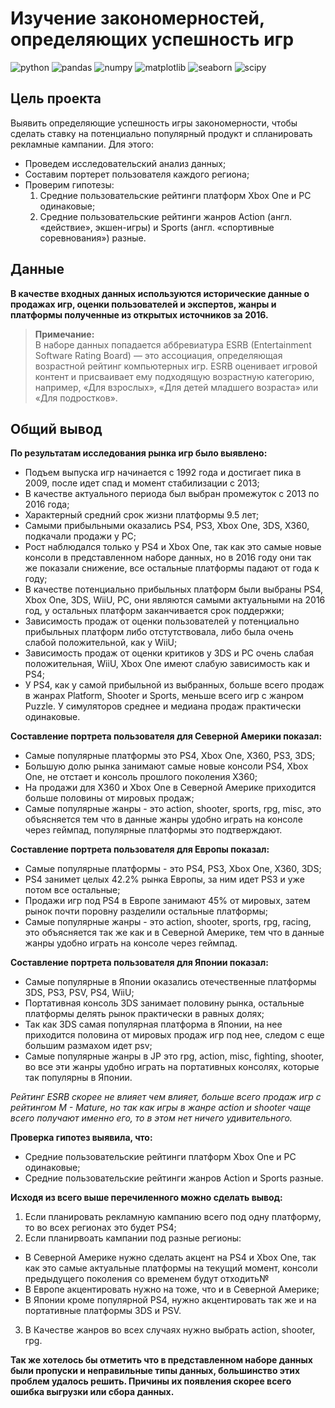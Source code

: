 # Изучение закономерностей, определяющих успешность игр

![python](https://img.shields.io/pypi/pyversions/pandas)
![pandas](https://img.shields.io/pypi/v/pandas?label=pandas)
![numpy](https://img.shields.io/pypi/v/numpy?label=NumPy)
![matplotlib](https://img.shields.io/pypi/v/matplotlib?label=matplotlib)
![seaborn](https://img.shields.io/pypi/v/seaborn?label=seaborn)
![scipy](https://img.shields.io/pypi/v/scipy?label=SciPy)

## Цель проекта

Выявить определяющие успешность игры закономерности, чтобы сделать ставку на потенциально популярный продукт и спланировать рекламные кампании. Для этого:

- Проведем исследовательский анализ данных;
- Составим портерет пользователя каждого региона;
- Проверим гипотезы:
    1. Средние пользовательские рейтинги платформ Xbox One и PC одинаковые;
    2. Средние пользовательские рейтинги жанров Action (англ. «действие», экшен-игры) и Sports (англ. «спортивные соревнования») разные.


## Данные 

**В качестве входных данных используются исторические данные о продажах игр, оценки пользователей и экспертов, жанры и платформы полученные из открытых источников за 2016.**

> **Примечание:**  
>В наборе данных попадается аббревиатура ESRB (Entertainment Software Rating Board) — это ассоциация, определяющая возрастной рейтинг компьютерных игр. ESRB оценивает игровой контент и присваивает ему подходящую возрастную категорию, например, «Для взрослых», «Для детей младшего возраста» или «Для подростков».


## Общий вывод

**По результатам исследования рынка игр было выявлено:**

- Подъем выпуска игр начинается с 1992 года и достигает пика в 2009, после идет спад и момент стабилизации с 2013;
- В качестве актуального периода был выбран промежуток с 2013 по 2016 года;
- Характерный средний срок жизни платформы 9.5 лет;
- Самыми прибыльными оказались PS4, PS3, Xbox One, 3DS, X360, подкачали продажи у PC;
- Рост наблюдался только у PS4 и Xbox One, так как это самые новые консоли в представленном наборе данных, но в 2016 году они так же показали снижение, все остальные платформы падают от года к году;
- В качестве потенциально прибыльных платформ были выбраны PS4, Xbox One, 3DS, WiiU, PC, они являются самыми актуальными на 2016 год, у остальных платформ заканчивается срок поддержки;
- Зависимость продаж от оценки пользователей у потенциально прибыльных платформ либо отстутствовала, либо была очень слабой положительной, как у WiiU;
- Зависимость продаж от оценки критиков у 3DS и PC очень слабая положительная, WiiU, Xbox One имеют слабую зависимость как и PS4;
- У PS4, как у самой прибыльной из выбранных, больше всего продаж в жанрах Platform, Shooter и Sports, меньше всего игр с жанром Puzzle. У симуляторов среднее и медиана продаж практически одинаковые.

**Составление портрета пользователя для Северной Америки показал:**

- Самые популярные платформы это PS4, Xbox One, X360, PS3, 3DS;
- Большую долю рынка занимают самые новые консоли PS4, Xbox One, не отстает и консоль прошлого поколения X360;
- На продажи для X360 и Xbox One в Северной Америке приходится больше половины от мировых продаж;
- Самые популярные жанры - это action, shooter, sports, rpg, misc, это объясняется тем что в данные жанры удобно играть на консоле через геймпад, популярные платформы это подтверждают.

**Составление портрета пользователя для Европы показал:**

- Самые популярные платформы - это PS4, PS3, Xbox One, X360, 3DS;
- PS4 занимет целых 42.2% рынка Европы, за ним идет PS3 и уже потом все остальные;
- Продажи игр под PS4 в Европе занимают 45% от мировых, затем рынок почти поровну разделили остальные платформы;
- Самые популярные жанры - это action, shooter, sports, rpg, racing, это объясняется так же как и в Северной Америке, тем что в данные жанры удобно играть на консоле через геймпад.

**Составление портрета пользователя для Японии показал:**

- Самые популярные в Японии оказались отечественные платформы 3DS, PS3, PSV, PS4, WiiU;
- Портативная консоль 3DS занимает половину рынка, остальные платформы делять рынок практически в равных долях;
- Так как 3DS самая популярная платформа в Японии, на нее приходится половина от мировых продаж игр под нее, следом с еще большим размахом идет psv;
- Самые популярные жанры в JP это rpg, action, misc, fighting, shooter, во все эти жанры удобно играть на портативных консолях, которые так популярны в Японии.

*Рейтинг ESRB скорее не влияет чем влияет, больше всего продаж игр с рейтингом M - Mature, но так как игры в жанре action и shooter чаще всего получают именно его, то в этом нет ничего удивительного.*

**Проверка гипотез выявила, что:**

- Средние пользовательские рейтинги платформ Xbox One и PC одинаковые;
- Средние пользовательские рейтинги жанров Action и Sports разные.

**Исходя из всего выше перечиленного можно сделать вывод:** 

1. Если планировать рекламную кампанию всего под одну платформу, то во всех регионах это будет PS4;
2. Если планирвоать кампании под разные регионы: 
 - В Северной Америке нужно сделать акцент на PS4 и Xbox One, так как это самые актуальные платформы на текущий момент, консоли предыдущего поколения со временем будут отходить№
 - В Европе акцентировать нужно на тоже, что и в Северной Америке;
 - В Японии кроме популярной PS4, нужно акцентировать так же и на портативные платформы 3DS и PSV.
3. В Качестве жанров во всех случаях нужно выбрать action, shooter, rpg.

**Так же хотелось бы отметить что в представленном наборе данных были пропуски и неправильные типы данных, большинство этих проблем удалось решить. Причины их появления скорее всего ошибка выгрузки или сбора данных.**